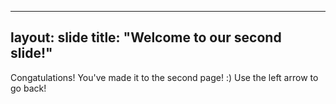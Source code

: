  ---
layout: slide
title: "Welcome to our second slide!"
---
Congatulations! You've made it to the second page! :)
Use the left arrow to go back!
